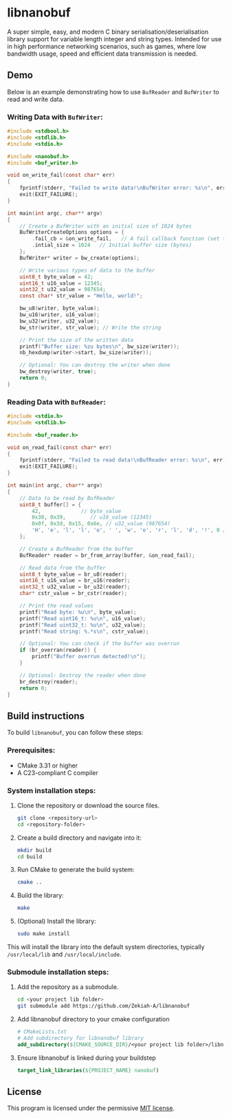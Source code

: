 # libnanobuf
A super simple, easy, and modern C binary serialisation/deserialisation library
support for variable length integer and string types. Intended for use in high
performance networking scenarios, such as games, where low bandwidth usage, speed
and efficient data transmission is needed.

## Demo
Below is an example demonstrating how to use `BufReader` and `BufWriter` to read and write data.

### Writing Data with `BufWriter`:
```c
#include <stdbool.h>
#include <stdlib.h>
#include <stdio.h>

#include <nanobuf.h>
#include <buf_writer.h>

void on_write_fail(const char* err)
{
	fprintf(stderr, "Failed to write data!\nBufWriter error: %s\n", err);
	exit(EXIT_FAILURE);
}

int main(int argc, char** argv)
{
	// Create a BufWriter with an initial size of 1024 bytes
	BufWriterCreateOptions options = {
		.fail_cb = &on_write_fail,   // A fail callback function (set to NULL for default)
		.intial_size = 1024   // Initial buffer size (bytes)
	};
	BufWriter* writer = bw_create(options);

	// Write various types of data to the buffer
	uint8_t byte_value = 42;
	uint16_t u16_value = 12345;
	uint32_t u32_value = 987654;
	const char* str_value = "Hello, world!";

	bw_u8(writer, byte_value);
	bw_u16(writer, u16_value);
	bw_u32(writer, u32_value);
	bw_str(writer, str_value); // Write the string

	// Print the size of the written data
	printf("Buffer size: %zu bytes\n", bw_size(writer));
	nb_hexdump(writer->start, bw_size(writer));

	// Optional: You can destroy the writer when done
	bw_destroy(writer, true);
	return 0;
}
```

### Reading Data with `BufReader`:
```c
#include <stdio.h>
#include <stdlib.h>

#include <buf_reader.h>

void on_read_fail(const char* err)
{
	fprintf(stderr, "Failed to read data!\nBufReader error: %s\n", err);
	exit(EXIT_FAILURE);
}

int main(int argc, char** argv)
{
	// Data to be read by BufReader
	uint8_t buffer[] = {
		42,             // byte_value
		0x30, 0x39,        // u16_value (12345)
		0x0f, 0x3d, 0x15, 0x6e, // u32_value (987654)
		'H', 'e', 'l', 'l', 'o', ' ', 'w', 'o', 'r', 'l', 'd', '!', 0 // str_value
	};

	// Create a BufReader from the buffer
	BufReader* reader = br_from_array(buffer, &on_read_fail);

	// Read data from the buffer
	uint8_t byte_value = br_u8(reader);
	uint16_t u16_value = br_u16(reader);
	uint32_t u32_value = br_u32(reader);
	char* cstr_value = br_cstr(reader);

	// Print the read values
	printf("Read byte: %u\n", byte_value);
	printf("Read uint16_t: %u\n", u16_value);
	printf("Read uint32_t: %u\n", u32_value);
	printf("Read string: %.*s\n", cstr_value);

	// Optional: You can check if the buffer was overrun
	if (br_overran(reader)) {
		printf("Buffer overrun detected!\n");
	}

	// Optional: Destroy the reader when done
	br_destroy(reader);
	return 0;
}
```

## Build instructions

To build `libnanobuf`, you can follow these steps:

### Prerequisites:
- CMake 3.31 or higher
- A C23-compliant C compiler

### System installation steps:
1. Clone the repository or download the source files.

   ```bash
   git clone <repository-url>
   cd <repository-folder>
   ```
2. Create a build directory and navigate into it:
    ```bash
    mkdir build
    cd build
    ```
3. Run CMake to generate the build system:
    ```bash
    cmake ..
    ```
4. Build the library:
    ```bash
    make
    ```
5. (Optional) Install the library:
    ```bash
    sudo make install
    ```

This will install the library into the default system directories, typically
`/usr/local/lib` and `/usr/local/include`.

### Submodule installation steps:
1. Add the repository as a submodule.

   ```bash
   cd <your project lib folder>
   git submodule add https://github.com/Zekiah-A/libnanobuf
   ```
2. Add libnanobuf directory to your cmake configuration
    ```cmake
    # CMakeLists.txt
    # Add subdirectory for libnanobuf library
    add_subdirectory(${CMAKE_SOURCE_DIR}/<your project lib folder>/libnanobuf)
    ```
3. Ensure libnanobuf is linked during your buildstep
    ```cmake
    target_link_libraries(${PROJECT_NAME} nanobuf)
    ```

## License
This program is licensed under the permissive [MIT license](./LICENSE).
